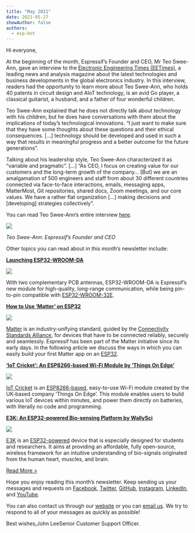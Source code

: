 ```yaml
---
title: "May 2021"
date: 2021-05-27
showAuthor: false
authors: 
  - esp-bot
---
```

Hi everyone,

At the beginning of the month, Espressif’s Founder and CEO, Mr Teo Swee-Ann, gave an interview to the [Electronic Engineering Times (EETimes)](https://www.eetimes.com/nl-archive/EE-Times-Weekend-210501.html), a leading news and analysis magazine about the latest technologies and business developments in the global electronics industry. In this interview, readers had the opportunity to learn more about Teo Swee-Ann, who holds 40 patents in circuit design and AIoT technology, is an avid Go player, a classical guitarist, a husband, and a father of four wonderful children.

Teo Swee-Ann explained that he does not directly talk about technology with his children, but he does have conversations with them about the implications of today’s technological innovations. “I just want to make sure that they have some thoughts about these questions and their ethical consequences. […] technology should be developed and used in such a way that results in meaningful progress and a better outcome for the future generations”.

Talking about his leadership style, Teo Swee-Ann characterized it as “variable and pragmatic”. […] “As CEO, I focus on creating value for our customers and the long-term growth of the company… [But] we are an amalgamation of 500 engineers and staff from about 30 different countries connected via face-to-face interactions, emails, messaging apps, MatterMost, Git repositories, shared docs, Zoom meetings, and our core values. We have a rather flat organization […] making decisions and [developing] strategies collectively”.

You can read Teo Swee-Ann’s entire interview [here](https://www.eetimes.com/nl-archive/EE-Times-Weekend-210501.html).

![](https://miro.medium.com/v2/resize:fit:640/format:webp/0*uzK-gNRJqmOzW_fZ.png)

*Teo Swee-Ann: Espressif’s Founder and CEO*

Other topics you can read about in this month’s newsletter include:

[__Launching ESP32-WROOM-DA__ ](https://www.espressif.com/en/news/ESP32-WROOM-DA)

![](https://miro.medium.com/v2/resize:fit:640/format:webp/0*hCOsTWGRZ9hL3uRb.png)

With two complementary PCB antennas, ESP32-WROOM-DA is Espressif’s new module for high-quality, long-range communication, while being pin-to-pin compatible with [ESP32-WROOM-32E](https://www.espressif.com/sites/default/files/documentation/esp32-wroom-32e_esp32-wroom-32ue_datasheet_en.pdf).

[__How to Use ‘Matter’ on ESP32__ ](https://www.espressif.com/en/news/Matter_on_ESP32)

![](https://miro.medium.com/v2/resize:fit:640/format:webp/0*x1VkrCuq5f1Rnu5p.png)

[Matter](https://buildwithmatter.com/) is an industry-unifying standard, guided by the [Connectivity Standards Alliance](https://csa-iot.org/), for devices that have to be connected reliably, securely and seamlessly. Espressif has been part of the Matter initiative since its early days. In the following article we discuss the ways in which you can easily build your first Matter app on an [ESP32](https://www.espressif.com/en/products/socs/esp32).

[__‘IoT Cricket’: An ESP8266-based Wi-Fi Module by ‘Things On Edge’__ ](https://www.espressif.com/en/news/IoT_Cricket)

![](https://miro.medium.com/v2/resize:fit:640/format:webp/0*wEvPdeECHTc9CqmR.png)

[IoT Cricket](https://www.thingsonedge.com/product-page/wifi-cricket) is an [ESP8266-based](https://www.espressif.com/en/products/socs/esp8266), easy-to-use Wi-Fi module created by the UK-based company ‘Things On Edge’. This module enables users to build various IoT devices within minutes, and power them directly on batteries, with literally no code and programming.

[__E3K: An ESP32-powered Bio-sensing Platform by WallySci__ ](https://www.espressif.com/en/news/E3K)

![](https://miro.medium.com/v2/resize:fit:640/format:webp/0*RMYLkO84GIcuanTc.png)

[E3K](https://www.crowdsupply.com/wallysci/e3k#details-top) is an [ESP32-powered](https://www.espressif.com/en/products/devkits/esp32-devkitc) device that is especially designed for students and researchers. It aims at providing an affordable, fully open-source, wireless framework for an intuitive understanding of bio-signals originated from the human heart, muscles, and brain.

[Read More >](https://www.espressif.com/en/company/newsroom/news)

Hope you enjoy reading this month’s newsletter. Keep sending us your messages and requests on [Facebook](https://espressif.us15.list-manage.com/track/click?u=40830afd8eb6f70ab5e47b7a4&id=c4a255994f&e=309e9b0452), [Twitter](https://espressif.us15.list-manage.com/track/click?u=40830afd8eb6f70ab5e47b7a4&id=65227f5ce9&e=309e9b0452), [GitHub](https://github.com/espressif), [Instagram](https://espressif.us15.list-manage.com/track/click?u=40830afd8eb6f70ab5e47b7a4&id=7a5d88fa55&e=309e9b0452), [LinkedIn](https://espressif.us15.list-manage.com/track/click?u=40830afd8eb6f70ab5e47b7a4&id=4a49c35eb3&e=309e9b0452), and [YouTube](https://espressif.us15.list-manage.com/track/click?u=40830afd8eb6f70ab5e47b7a4&id=60d3d0280a&e=309e9b0452).

You can also contact us through our [website](https://www.espressif.com/en/contact-us/sales-questions) or you can [email us](mailto://newsletter@espressif.com). We try to respond to all of your messages as quickly as possible!

Best wishes,John LeeSenior Customer Support Officer.
